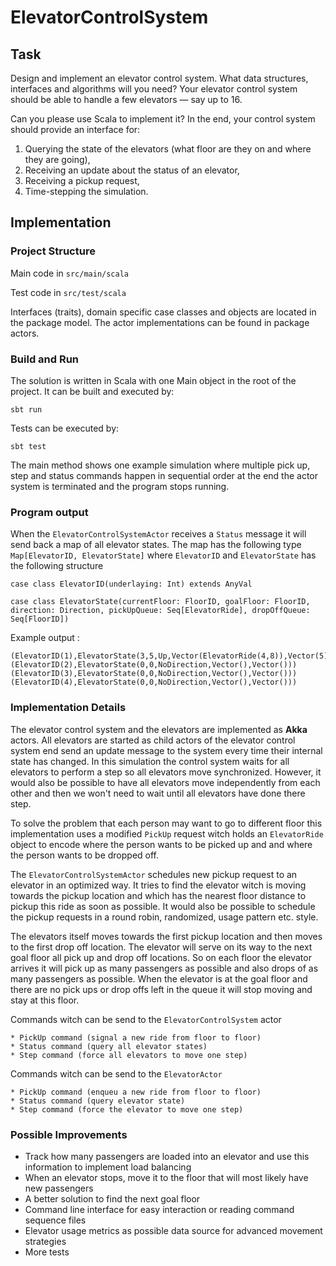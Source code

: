 # ElevatorControlSystem


## Task

Design and implement an elevator control system. What data structures, interfaces and algorithms
will you need? Your elevator control system should be able to handle a few elevators — say up to 16.

Can you please use Scala to implement it? In the end, your control system should provide an
interface for:

1. Querying the state of the elevators (what floor are they on and where they are going),
2. Receiving an update about the status of an elevator,
3. Receiving a pickup request,
4. Time-stepping the simulation.

## Implementation

### Project Structure

Main code in `src/main/scala`

Test code in `src/test/scala`

Interfaces (traits), domain specific case classes and objects are located in the package model. The
actor implementations can be found in package actors.

### Build and Run

The solution is written in Scala with one Main object in the root of the project. It can be built
and executed by:

```
sbt run
```

Tests can be executed by:

```
sbt test
```

The main method shows one example simulation where multiple pick up, step and status commands happen
in sequential order at the end the actor system is terminated and the program stops running.

### Program output

When the `ElevatorControlSystemActor` receives a `Status` message it will send back a map of
all elevator states. The map has the following type `Map[ElevatorID, ElevatorState]` where
`ElevatorID` and `ElevatorState` has the following structure


```
case class ElevatorID(underlaying: Int) extends AnyVal
```

```
case class ElevatorState(currentFloor: FloorID, goalFloor: FloorID, direction: Direction, pickUpQueue: Seq[ElevatorRide], dropOffQueue: Seq[FloorID])
```

Example output :

```
(ElevatorID(1),ElevatorState(3,5,Up,Vector(ElevatorRide(4,8)),Vector(5)))
(ElevatorID(2),ElevatorState(0,0,NoDirection,Vector(),Vector()))
(ElevatorID(3),ElevatorState(0,0,NoDirection,Vector(),Vector()))
(ElevatorID(4),ElevatorState(0,0,NoDirection,Vector(),Vector()))
```

### Implementation Details

The elevator control system and the elevators are implemented as __Akka__ actors. All elevators are
started as child actors of the elevator control system end send an update message to the system
every time their internal state has changed. In this simulation the control system waits for all
elevators to perform a step so all elevators move synchronized. However, it would also be possible
to have all elevators move independently from each other and then we won't need to wait until all
elevators have done there step.

To solve the problem that each person may want to go to different floor this implementation uses a
modified `PickUp` request witch holds an `ElevatorRide` object to encode where the person wants to
be picked up and and where the person wants to be dropped off.

The `ElevatorControlSystemActor` schedules new pickup request to an elevator in an optimized way. It
tries to find the elevator witch is moving towards the pickup location and which has the nearest
floor distance to pickup this ride as soon as possible. It would also be possible to schedule the
pickup requests in a round robin, randomized, usage pattern etc. style.

The elevators itself moves towards the first pickup location and then moves to the first drop off
location. The elevator will serve on its way to the next goal floor all pick up and drop off
locations. So on each floor the elevator arrives it will pick up as many passengers as possible and
also drops of as many passengers as possible. When the elevator is at the goal floor and there are
no pick ups or drop offs left in the queue it will stop moving and stay at this floor.

Commands witch can be send to the `ElevatorControlSystem` actor

```
* PickUp command (signal a new ride from floor to floor)
* Status command (query all elevator states)
* Step command (force all elevators to move one step)
```

Commands witch can be send to the `ElevatorActor`

```
* PickUp command (enqueu a new ride from floor to floor)
* Status command (query elevator state)
* Step command (force the elevator to move one step)
```

### Possible Improvements

* Track how many passengers are loaded into an elevator and use this information to implement load balancing
* When an elevator stops, move it to the floor that will most likely have new passengers
* A better solution to find the next goal floor
* Command line interface for easy interaction or reading command sequence files
* Elevator usage metrics as possible data source for advanced movement strategies
* More tests
